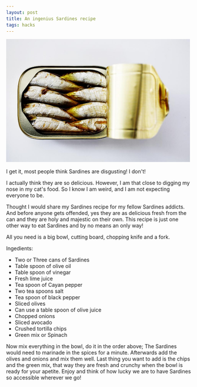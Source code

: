 ```yaml
---
layout: post
title: An ingenius Sardines recipe
tags: hacks
---
```


<img src="/images/sardines.jpg" width="500">



 I get it, most people think Sardines are disgusting! I don't! 
 
 I actually think they are so delicious. However, I am that close to digging my nose in my cat's food. So I know I am weird, and I am not expecting everyone to be.
 
 Thought I would share my Sardines recipe for my fellow Sardines addicts. And before anyone gets offended, yes they are as delicious fresh from the can and they are holy and majestic on their own. This recipe is just one other way to eat Sardines and by no means an only way!
 
 All you need is a big bowl, cutting board, chopping knife and a fork.
 
 Ingedients:
 * Two or Three cans of Sardines
 * Table spoon of olive oil
 * Table spoon of vinegar
 * Fresh lime juice
 * Tea spoon of Cayan pepper
 * Two tea spoons salt
 * Tea spoon of black pepper
 * Sliced olives
 * Can use a table spoon of olive juice
 * Chopped onions
 * Sliced avocado
 * Crushed tortilla chips
 * Green mix or Spinach

Now mix everything in the bowl, do it in the order above; The Sardines would need to marinade in the spices for a minute. Afterwards add the olives and onions and mix them well. Last thing you want to add is the chips and the green mix, that way they are fresh and crunchy when the bowl is ready for your apetite. Enjoy and think of how lucky we are to have Sardines so accessible wherever we go!

